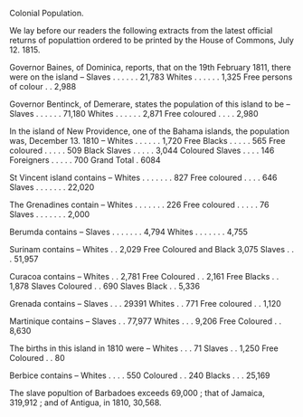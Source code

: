 Colonial Population.We lay before our readers the following extracts from the latest official returns of populattion ordered to be printed by the House of Commons, July 12. 1815.Governor Baines, of Dominica, reports, that on the 19th February 1811, there were on the island – Slaves . . . . . . 21,783 Whites . . . . . . 1,325 Free persons of colour . . 2,988Governor Bentinck, of Demerare, states the population of this island to be – Slaves . . . . . . 71,180 Whites . . . . . . 2,871 Free coloured . . . . 2,980In the island of New Providence, one of the Bahama islands, the population was, December 13. 1810 – Whites . . . . . . 1,720 Free Blacks . . . . . 565 Free coloured . . . . . 509 Black Slaves . . . . . 3,044 Coloured Slaves . . . . 146 Foreigners . . . . . 700 Grand Total . 6084St Vincent island contains – Whites . . . . . . . 827 Free coloured . . . . 646 Slaves . . . . . . . 22,020The Grenadines contain – Whites . . . . . . . 226 Free coloured . . . . . 76 Slaves . . . . . . . 2,000Berumda contains – Slaves . . . . . . . 4,794 Whites . . . . . . . 4,755Surinam contains – Whites . . 2,029 Free Coloured and Black 3,075 Slaves . . . 51,957Curacoa contains – Whites . . 2,781 Free Coloured . . 2,161 Free Blacks . . 1,878 Slaves Coloured . . 690 Slaves Black . . 5,336Grenada contains – Slaves . . . 29391 Whites . . 771 Free coloured . . 1,120Martinique contains – Slaves . . 77,977 Whites . . . 9,206 Free Coloured . . 8,630The births in this island in 1810 were – Whites . . . 71 Slaves . . 1,250 Free Coloured . . 80Berbice contains – Whites . . . . 550 Coloured . . 240 Blacks . . . 25,169The slave popultion of Barbadoes exceeds 69,000 ; that of Jamaica, 319,912 ; and of Antigua, in 1810, 30,568.
